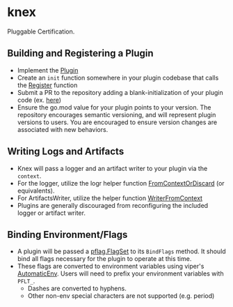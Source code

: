 # knex

Pluggable Certification.

## Building and Registering a Plugin

- Implement the [Plugin](./plugin/v0/plugin.go#L44)
- Create an `init` function somewhere in your plugin codebase that calls the [Register](./plugin/aliases.go#L8) function
- Submit a PR to the repository adding a blank-initialization of your plugin code (ex. [here](./cmd/knex/root/root.go#L8))
- Ensure the go.mod value for your plugin points to your version. The repository
  encourages semantic versioning, and will represent plugin versions to users.
  You are encouraged to ensure version changes are associated with new behaviors.

## Writing Logs and Artifacts

- Knex will pass a logger and an artifact writer to your plugin via the
  `context`.
- For the logger, utilize the logr helper function
  [FromContextOrDiscard](https://pkg.go.dev/github.com/go-logr/logr#FromContextOrDiscard)
  (or equivalents).
- For ArtifactsWriter, utilize the helper function
  [WriterFromContext](https://pkg.go.dev/github.com/redhat-openshift-ecosystem/openshift-preflight/artifacts#WriterFromContext)
- Plugins are generally discouraged from reconfiguring the included logger or artifact writer.

## Binding Environment/Flags

- A plugin will be passed a
  [pflag.FlagSet](https://pkg.go.dev/github.com/spf13/pflag#FlagSet) to its
  `BindFlags` method. It should bind all flags necessary for the plugin to
  operate at this time.
- These flags are converted to environment variables using viper's
  [AutomaticEnv](https://pkg.go.dev/github.com/spf13/viper#AutomaticEnv). Users
  will need to prefix your environment variables with `PFLT_`.
    - Dashes are converted to hyphens.
    - Other non-env special characters are not supported (e.g. period)
